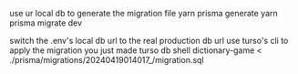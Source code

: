 use ur local db to generate the migration file
yarn prisma generate
yarn prisma migrate dev

switch the .env's local db url to the real production db url
use turso's cli to apply the migration you just made
turso db shell dictionary-game < ./prisma/migrations/20240419014017\_/migration.sql
